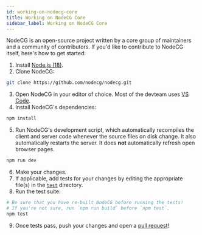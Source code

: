 ```yaml
---
id: working-on-nodecg-core
title: Working on NodeCG Core
sidebar_label: Working on NodeCG Core
---
```


NodeCG is an open-source project written by a core group of maintainers and a community of contributors. If you'd like to contribute to NodeCG itself, here's how to get started:

1. Install [Node.js (18)](http://nodejs.org/).
2. Clone NodeCG:

 ```bash
 git clone https://github.com/nodecg/nodecg.git
 ```

3. Open NodeCG in your editor of choice. Most of the devteam uses [VS Code](https://code.visualstudio.com/).
4. Install NodeCG's dependencies:

 ```bash
 npm install
 ```

5. Run NodeCG's development script, which automatically recompiles the client and server code whenever the source files on disk change. It also automatically restarts the server. It does **not** automatically refresh open browser pages.

 ```bash
 npm run dev
 ```

6. Make your changes.
7. If applicable, add tests for your changes by editing the appropriate file(s) in the [`test`](https://github.com/nodecg/nodecg/tree/master/test) directory.
8. Run the test suite:

 ```bash
 # Be sure that you have re-built NodeCG before running the tests!
 # If you're not sure, run `npm run build` before `npm test`.
 npm test
 ```

9. Once tests pass, push your changes and open a [pull request](https://github.com/nodecg/nodecg/pulls)!
